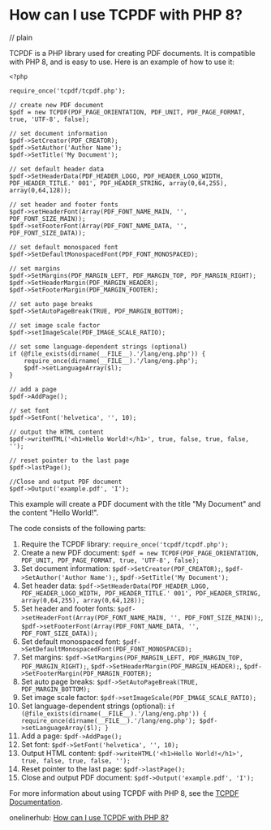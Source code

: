 # How can I use TCPDF with PHP 8?
// plain

TCPDF is a PHP library used for creating PDF documents. It is compatible with PHP 8, and is easy to use. Here is an example of how to use it:

```
<?php

require_once('tcpdf/tcpdf.php');

// create new PDF document
$pdf = new TCPDF(PDF_PAGE_ORIENTATION, PDF_UNIT, PDF_PAGE_FORMAT, true, 'UTF-8', false);

// set document information
$pdf->SetCreator(PDF_CREATOR);
$pdf->SetAuthor('Author Name');
$pdf->SetTitle('My Document');

// set default header data
$pdf->SetHeaderData(PDF_HEADER_LOGO, PDF_HEADER_LOGO_WIDTH, PDF_HEADER_TITLE.' 001', PDF_HEADER_STRING, array(0,64,255), array(0,64,128));

// set header and footer fonts
$pdf->setHeaderFont(Array(PDF_FONT_NAME_MAIN, '', PDF_FONT_SIZE_MAIN));
$pdf->setFooterFont(Array(PDF_FONT_NAME_DATA, '', PDF_FONT_SIZE_DATA));

// set default monospaced font
$pdf->SetDefaultMonospacedFont(PDF_FONT_MONOSPACED);

// set margins
$pdf->SetMargins(PDF_MARGIN_LEFT, PDF_MARGIN_TOP, PDF_MARGIN_RIGHT);
$pdf->SetHeaderMargin(PDF_MARGIN_HEADER);
$pdf->SetFooterMargin(PDF_MARGIN_FOOTER);

// set auto page breaks
$pdf->SetAutoPageBreak(TRUE, PDF_MARGIN_BOTTOM);

// set image scale factor
$pdf->setImageScale(PDF_IMAGE_SCALE_RATIO);

// set some language-dependent strings (optional)
if (@file_exists(dirname(__FILE__).'/lang/eng.php')) {
    require_once(dirname(__FILE__).'/lang/eng.php');
    $pdf->setLanguageArray($l);
}

// add a page
$pdf->AddPage();

// set font
$pdf->SetFont('helvetica', '', 10);

// output the HTML content
$pdf->writeHTML('<h1>Hello World!</h1>', true, false, true, false, '');

// reset pointer to the last page
$pdf->lastPage();

//Close and output PDF document
$pdf->Output('example.pdf', 'I');

```

This example will create a PDF document with the title "My Document" and the content "Hello World!".

The code consists of the following parts:

1. Require the TCPDF library: `require_once('tcpdf/tcpdf.php');`
2. Create a new PDF document: `$pdf = new TCPDF(PDF_PAGE_ORIENTATION, PDF_UNIT, PDF_PAGE_FORMAT, true, 'UTF-8', false);`
3. Set document information: `$pdf->SetCreator(PDF_CREATOR);`, `$pdf->SetAuthor('Author Name');`, `$pdf->SetTitle('My Document');`
4. Set header data: `$pdf->SetHeaderData(PDF_HEADER_LOGO, PDF_HEADER_LOGO_WIDTH, PDF_HEADER_TITLE.' 001', PDF_HEADER_STRING, array(0,64,255), array(0,64,128));`
5. Set header and footer fonts: `$pdf->setHeaderFont(Array(PDF_FONT_NAME_MAIN, '', PDF_FONT_SIZE_MAIN));`, `$pdf->setFooterFont(Array(PDF_FONT_NAME_DATA, '', PDF_FONT_SIZE_DATA));`
6. Set default monospaced font: `$pdf->SetDefaultMonospacedFont(PDF_FONT_MONOSPACED);`
7. Set margins: `$pdf->SetMargins(PDF_MARGIN_LEFT, PDF_MARGIN_TOP, PDF_MARGIN_RIGHT);`, `$pdf->SetHeaderMargin(PDF_MARGIN_HEADER);`, `$pdf->SetFooterMargin(PDF_MARGIN_FOOTER);`
8. Set auto page breaks: `$pdf->SetAutoPageBreak(TRUE, PDF_MARGIN_BOTTOM);`
9. Set image scale factor: `$pdf->setImageScale(PDF_IMAGE_SCALE_RATIO);`
10. Set language-dependent strings (optional): `if (@file_exists(dirname(__FILE__).'/lang/eng.php')) { require_once(dirname(__FILE__).'/lang/eng.php'); $pdf->setLanguageArray($l); }`
11. Add a page: `$pdf->AddPage();`
12. Set font: `$pdf->SetFont('helvetica', '', 10);`
13. Output HTML content: `$pdf->writeHTML('<h1>Hello World!</h1>', true, false, true, false, '');`
14. Reset pointer to the last page: `$pdf->lastPage();`
15. Close and output PDF document: `$pdf->Output('example.pdf', 'I');`

For more information about using TCPDF with PHP 8, see the [TCPDF Documentation](https://tcpdf.org/docs/home/).

onelinerhub: [How can I use TCPDF with PHP 8?](https://onelinerhub.com/php-tcpdf/how-can-i-use-tcpdf-with-php--)